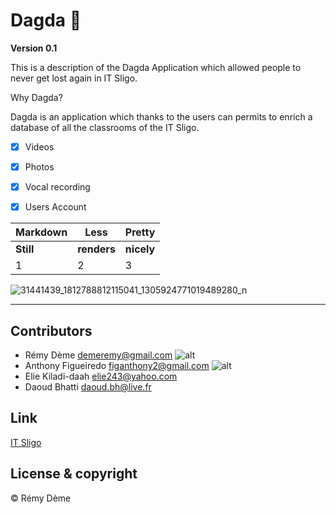 # Dagda :date:

**Version 0.1** 

This is a description of the Dagda Application which allowed people to never get lost again in IT Sligo. 

Why Dagda?

Dagda is an application which thanks to the users can permits to enrich a database of all the classrooms of the IT Sligo. 


- [x] Videos
- [x] Photos
- [x] Vocal recording
- [x] Users Account


Markdown | Less | Pretty
--- | --- | ---
**Still**| **renders** | **nicely**
1 | 2 | 3

![31441439_1812788812115041_1305924771019489280_n](https://user-images.githubusercontent.com/38355840/39408007-d47eeb34-4bcf-11e8-86d6-81df5699f32b.png)


---




## Contributors

- Rémy Dème <demeremy@gmail.com> ![alt][logo]
- Anthony Figueiredo <figanthony2@gmail.com> ![alt][logo2]
- Elie Kiladi-daah <elie243@yahoo.com>
- Daoud Bhatti <daoud.bh@live.fr>
  
[logo2]:https://user-images.githubusercontent.com/38355840/39410505-9b5da744-4bf9-11e8-969d-1049b5c59a1c.png
[logo]:https://user-images.githubusercontent.com/38355840/39428170-c1d43194-4c86-11e8-9cf7-0fb1dc88f5f0.png







## Link 

[IT Sligo](https://www.itsligo.ie/student-hub/)



## License & copyright

© Rémy Dème
